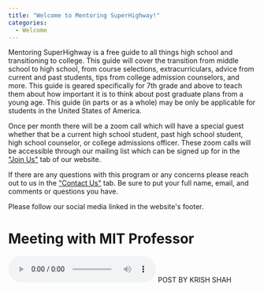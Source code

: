 ```yaml
---
title: "Welcome to Mentoring SuperHighway!"
categories:
  - Welcome
---
```

Mentoring SuperHighway is a free guide to all things high school and transitioning to college. This guide will cover the transition from middle school to high school, from course selections, extracurriculars, advice from current and past students, tips from college admission counselors, and more. This guide is geared specifically for 7th grade and above to teach them about how important it is to think about post graduate plans from a young age. This guide (in parts or as a whole) may be only be applicable for students in the United States of America.

Once per month there will be a zoom call which will have a special guest whether that be a current high school student, past high school student, high school counselor, or college admissions officer. These zoom calls will be accessible through our mailing list which can be signed up for in the <a href="{{ '/join/' | relative_url }}">"Join Us"</a> tab of our website.

If there are any questions with this program or any concerns please reach out to us in the <a href="{{ '/contact/' | relative_url }}">"Contact Us"</a> tab. Be sure to put your full name, email, and comments or questions you have.

Please follow our social media linked in the website's footer.

<h1>
	Meeting with MIT Professor
</h1>
<audio controls>
  <source src="horse.ogg" type="audio/ogg">
  <source src="horse.mp3" type="audio/mpeg">
</audio>

<caption>POST BY KRISH SHAH</caption>



